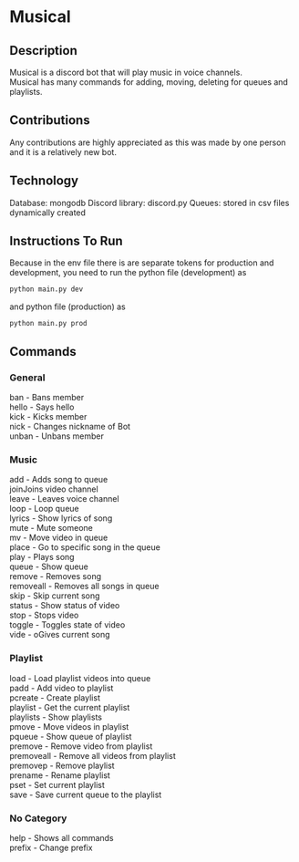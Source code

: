 # Musical
## Description
Musical is a discord bot that will play music in voice channels.  
Musical has many commands for adding, moving, deleting for queues and playlists.
## Contributions
Any contributions are highly appreciated as this was made by one person and it is a relatively new bot.
## Technology
Database: mongodb
Discord library: discord.py
Queues: stored in csv files dynamically created
## Instructions To Run
Because in the env file there is are separate tokens for production and development, you need to run the python file (development) as
```bash
python main.py dev
```
and python file (production) as
```
python main.py prod
```
## Commands
### General
ban - Bans member  
hello - Says hello  
kick - Kicks member  
nick - Changes nickname of Bot  
unban - Unbans member
### Music
add - Adds song to queue  
joinJoins video channel  
leave - Leaves voice channel  
loop - Loop queue  
lyrics - Show lyrics of song  
mute - Mute someone  
mv - Move video in queue  
place - Go to specific song in the queue  
play - Plays song  
queue - Show queue  
remove - Removes song  
removeall - Removes all songs in queue  
skip - Skip current song  
status - Show status of video  
stop - Stops video  
toggle - Toggles state of video  
vide - oGives current song
### Playlist
load - Load playlist videos into queue  
padd - Add video to playlist  
pcreate - Create playlist  
playlist - Get the current playlist  
playlists - Show playlists  
pmove - Move videos in playlist  
pqueue - Show queue of playlist  
premove - Remove video from playlist  
premoveall - Remove all videos from playlist  
premovep - Remove playlist  
prename - Rename playlist  
pset - Set current playlist  
save - Save current queue to the playlist
### No Category
help - Shows all commands  
prefix - Change prefix
